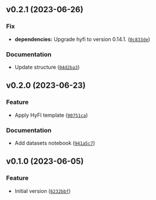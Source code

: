 <!--next-version-placeholder-->

## v0.2.1 (2023-06-26)

### Fix

* **dependencies:** Upgrade hyfi to version 0.14.1. ([`0c833de`](https://github.com/entelecheia/esg-coverage/commit/0c833deb3052bc103f121424047956757ee3790f))

### Documentation

* Update structure ([`04d2ba3`](https://github.com/entelecheia/esg-coverage/commit/04d2ba358a7b80c05a2bff02e5d2ad331ccec3dc))

## v0.2.0 (2023-06-23)

### Feature

* Apply HyFI template ([`90751ca`](https://github.com/entelecheia/esg-coverage/commit/90751cae1ecca1065cd0f04a8f4c3936df9789a3))

### Documentation

* Add datasets notebook ([`941a5c7`](https://github.com/entelecheia/esg-coverage/commit/941a5c79015760d363f7cc8fbe65ea603b9d9cfd))

## v0.1.0 (2023-06-05)

### Feature

* Initial version ([`6232bbf`](https://github.com/entelecheia/esg-coverage/commit/6232bbfce4c8df3d3d0688d224250a7aefd56045))
